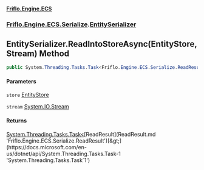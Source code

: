 #### [Friflo.Engine.ECS](index.md 'index')
### [Friflo.Engine.ECS.Serialize](Friflo.Engine.ECS.Serialize.md 'Friflo.Engine.ECS.Serialize').[EntitySerializer](EntitySerializer.md 'Friflo.Engine.ECS.Serialize.EntitySerializer')

## EntitySerializer.ReadIntoStoreAsync(EntityStore, Stream) Method

```csharp
public System.Threading.Tasks.Task<Friflo.Engine.ECS.Serialize.ReadResult> ReadIntoStoreAsync(Friflo.Engine.ECS.EntityStore store, System.IO.Stream stream);
```
#### Parameters

<a name='Friflo.Engine.ECS.Serialize.EntitySerializer.ReadIntoStoreAsync(Friflo.Engine.ECS.EntityStore,System.IO.Stream).store'></a>

`store` [EntityStore](EntityStore.md 'Friflo.Engine.ECS.EntityStore')

<a name='Friflo.Engine.ECS.Serialize.EntitySerializer.ReadIntoStoreAsync(Friflo.Engine.ECS.EntityStore,System.IO.Stream).stream'></a>

`stream` [System.IO.Stream](https://docs.microsoft.com/en-us/dotnet/api/System.IO.Stream 'System.IO.Stream')

#### Returns
[System.Threading.Tasks.Task&lt;](https://docs.microsoft.com/en-us/dotnet/api/System.Threading.Tasks.Task-1 'System.Threading.Tasks.Task`1')[ReadResult](ReadResult.md 'Friflo.Engine.ECS.Serialize.ReadResult')[&gt;](https://docs.microsoft.com/en-us/dotnet/api/System.Threading.Tasks.Task-1 'System.Threading.Tasks.Task`1')